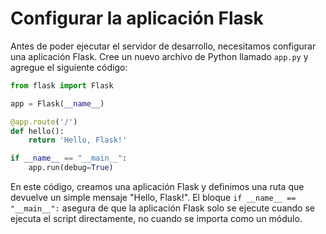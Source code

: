 # Configurar la aplicación Flask

Antes de poder ejecutar el servidor de desarrollo, necesitamos configurar una aplicación Flask. Cree un nuevo archivo de Python llamado `app.py` y agregue el siguiente código:

```python
from flask import Flask

app = Flask(__name__)

@app.route('/')
def hello():
    return 'Hello, Flask!'

if __name__ == "__main__":
    app.run(debug=True)
```

En este código, creamos una aplicación Flask y definimos una ruta que devuelve un simple mensaje "Hello, Flask!". El bloque `if __name__ == "__main__":` asegura de que la aplicación Flask solo se ejecute cuando se ejecuta el script directamente, no cuando se importa como un módulo.
